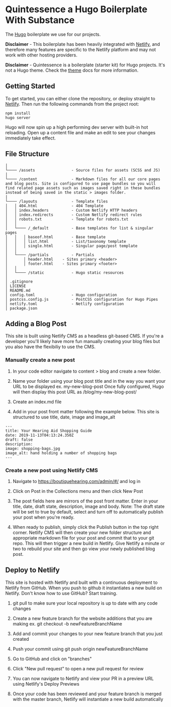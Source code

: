 # Quintessence a Hugo Boilerplate With Substance

The [Hugo](https://gohugo.io/) boilerplate we use for our projects.

**Disclaimer** - This boilerplate has been heavily integrated with [Netlify](https://www.netlify.com/), and therefore many features are specific to the Netlify platform and may not work with other hosting providers.

**Disclaimer** - Quintessence is a boilerplate (starter kit) for Hugo projects. It's not a Hugo theme. Check the [theme](#themes) docs for more information.

## Getting Started

To get started, you can either clone the repository, or deploy straight to [Netlify](#deploy-to-netlify). Then run the following commands from the project root:

```
npm install
hugo server

```

Hugo will now spin up a high performing dev server with built-in hot reloading. Open up a content file and make an edit to see your changes immediately take effect.

## File Structure

```
│
└──── /assets                - Source files for assets (SCSS and JS)
│
└──── /content               - Markdown files for all our core pages and blog posts. Site is configured to use page bundles so you will find related page assets such as images saved right in these bundles instead of being saved in the static > images folder.
|
└──── /layouts               - Template files
│   │ 404.html               - 404 Template
│   │ index.headers          - Custom Netlify HTTP headers
│   │ index.redirects        - Custom Netlify redirect rules
│   │ robots.txt             - Template for robots.txt
│   │
│   └──── /_default          - Base templates for list & singular pages
│   │   │ baseof.html        - Base template
│   │   │ list.html          - List/taxonomy template
│   │   │ single.html        - Singular page/post template
│   │
│   └──── /partials          - Partials
│       │ header.html    - Sites primary <header>
│       │ footer.html    - Sites primary <footer>
│   │
│   └──── /static            - Hugo static resources
│
│ .gitignore
│ LICENSE
│ README.md
│ config.toml                - Hugo configuration
│ postcss.config.js          - PostCSS configuration for Hugo Pipes
│ netlify.toml               - Netlify configuration
│ package.json
```

## Adding a Blog Post

This site is built using Netlify CMS as a headless git-based CMS. If you're a developer you'll likely have more fun manually creating your blog files but you also have the flexibiliy to use the CMS.

### Manually create a new post

1. In your code editor navigate to content > blog and create a new folder.

2. Name your folder using your blog post title and in the way you want your URL to be displayed ex. my-new-blog-post Once fully configured, Hugo will then display this post URL as /blog/my-new-blog-post/

3. Create an index.md file

4. Add in your post front matter following the example below. This site is structured to use title, date, image and image_alt

```
---
title: Your Hearing Aid Shopping Guide
date: 2019-11-13T04:13:24.350Z
draft: false
description:
image: shopping-bags.jpg
image_alt: hand holding a number of shopping bags
---
```

### Create a new post using Netlify CMS

1. Navigate to https://boutiquehearing.com/admin/#/ and log in

2. Click on Post in the Collections menu and then click New Post

3. The post fields here are mirrors of the post front matter. Enter in your title, date, draft state, description, image and body. Note: The draft state will be set to true by default, select and turn off to automatically publish your post when you're ready.

4. When ready to publish, simply click the Publish button in the top right corner. Netlify CMS will then create your new folder structure and appropriate markdown file for your post and commit that to your git repo. This will then trigger a new build in Netlify. Give Netlify a minute or two to rebuild your site and then go view your newly published blog post.

## Deploy to Netlify

This site is hosted with Netlify and built with a continuous deployment to Netlify from GitHub. When you push to github it instantiates a new build on Netlify. Don't know how to use GitHub? Start training.

1. git pull to make sure your local repository is up to date with any code changes

2. Create a new feature branch for the website additions that you are making ex. git checkout -b newFeatureBranchName

3. Add and commit your changes to your new feature branch that you just created

4. Push your commit using git push origin newFeatureBranchName

5. Go to GitHub and click on "branches"

6. Click "New pull request" to open a new pull request for review

7. You can now navigate to Netlify and view your PR in a preview URL using Netlify's Deploy Previews

8. Once your code has been reviewed and your feature branch is merged with the master branch, Netlify will instantiate a new build automatically
